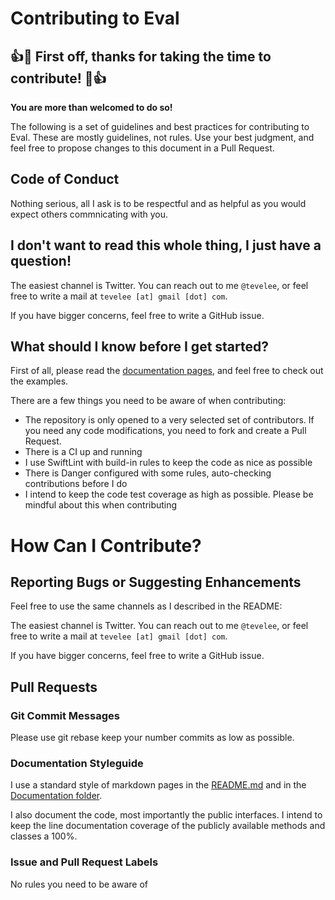 # Contributing to Eval

## 👍🎉 First off, thanks for taking the time to contribute! 🎉👍

**You are more than welcomed to do so!**

The following is a set of guidelines and best practices for contributing to Eval. These are mostly guidelines, not rules. Use your best judgment, and feel free to propose changes to this document in a Pull Request.

## Code of Conduct

Nothing serious, all I ask is to be respectful and as helpful as you would expect others commnicating with you.

## I don't want to read this whole thing, I just have a question!

The easiest channel is Twitter. You can reach out to me `@tevelee`, or feel free to write a mail at `tevelee [at] gmail [dot] com`.

If you have bigger concerns, feel free to write a GitHub issue. 

## What should I know before I get started?

First of all, please read the [documentation pages](Documentation), and feel free to check out the examples. 

There are a few things you need to be aware of when contributing:

* The repository is only opened to a very selected set of contributors. If you need any code modifications, you need to fork and create a Pull Request.
* There is a CI up and running
* I use SwiftLint with build-in rules to keep the code as nice as possible
* There is Danger configured with some rules, auto-checking contributions before I do
* I intend to keep the code test coverage as high as possible. Please be mindful about this when contributing

# How Can I Contribute?

## Reporting Bugs or Suggesting Enhancements

Feel free to use the same channels as I described in the README: 

The easiest channel is Twitter. You can reach out to me `@tevelee`, or feel free to write a mail at `tevelee [at] gmail [dot] com`.

If you have bigger concerns, feel free to write a GitHub issue. 

## Pull Requests

### Git Commit Messages

Please use git rebase keep your number commits as low as possible.

### Documentation Styleguide

I use a standard style of markdown pages in the [README.md](README.md) and in the [Documentation folder](Documentation).

I also document the code, most importantly the public interfaces. I intend to keep the line documentation coverage of the publicly available methods and classes a 100%.

### Issue and Pull Request Labels

No rules you need to be aware of
